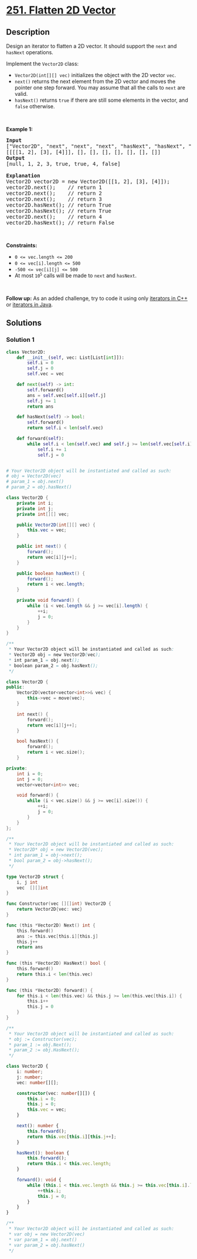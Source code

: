 # [251. Flatten 2D Vector](https://leetcode.com/problems/flatten-2d-vector)


## Description

<p>Design an iterator to flatten a 2D vector. It should support the <code>next</code> and <code>hasNext</code> operations.</p>

<p>Implement the <code>Vector2D</code> class:</p>

<ul>
	<li><code>Vector2D(int[][] vec)</code> initializes the object with the 2D vector <code>vec</code>.</li>
	<li><code>next()</code> returns the next element from the 2D vector and moves the pointer one step forward. You may assume that all the calls to <code>next</code> are valid.</li>
	<li><code>hasNext()</code> returns <code>true</code> if there are still some elements in the vector, and <code>false</code> otherwise.</li>
</ul>

<p>&nbsp;</p>
<p><strong class="example">Example 1:</strong></p>

<pre>
<strong>Input</strong>
[&quot;Vector2D&quot;, &quot;next&quot;, &quot;next&quot;, &quot;next&quot;, &quot;hasNext&quot;, &quot;hasNext&quot;, &quot;next&quot;, &quot;hasNext&quot;]
[[[[1, 2], [3], [4]]], [], [], [], [], [], [], []]
<strong>Output</strong>
[null, 1, 2, 3, true, true, 4, false]

<strong>Explanation</strong>
Vector2D vector2D = new Vector2D([[1, 2], [3], [4]]);
vector2D.next();    // return 1
vector2D.next();    // return 2
vector2D.next();    // return 3
vector2D.hasNext(); // return True
vector2D.hasNext(); // return True
vector2D.next();    // return 4
vector2D.hasNext(); // return False
</pre>

<p>&nbsp;</p>
<p><strong>Constraints:</strong></p>

<ul>
	<li><code>0 &lt;= vec.length &lt;= 200</code></li>
	<li><code>0 &lt;= vec[i].length &lt;= 500</code></li>
	<li><code>-500 &lt;= vec[i][j] &lt;= 500</code></li>
	<li>At most <code>10<sup>5</sup></code> calls will be made to <code>next</code> and <code>hasNext</code>.</li>
</ul>

<p>&nbsp;</p>
<p><strong>Follow up:</strong> As an added challenge, try to code it using only <a href="http://www.cplusplus.com/reference/iterator/iterator/" target="_blank">iterators in C++</a> or <a href="http://docs.oracle.com/javase/7/docs/api/java/util/Iterator.html" target="_blank">iterators in Java</a>.</p>

## Solutions

### Solution 1

<!-- tabs:start -->

```python
class Vector2D:
    def __init__(self, vec: List[List[int]]):
        self.i = 0
        self.j = 0
        self.vec = vec

    def next(self) -> int:
        self.forward()
        ans = self.vec[self.i][self.j]
        self.j += 1
        return ans

    def hasNext(self) -> bool:
        self.forward()
        return self.i < len(self.vec)

    def forward(self):
        while self.i < len(self.vec) and self.j >= len(self.vec[self.i]):
            self.i += 1
            self.j = 0


# Your Vector2D object will be instantiated and called as such:
# obj = Vector2D(vec)
# param_1 = obj.next()
# param_2 = obj.hasNext()
```

```java
class Vector2D {
    private int i;
    private int j;
    private int[][] vec;

    public Vector2D(int[][] vec) {
        this.vec = vec;
    }

    public int next() {
        forward();
        return vec[i][j++];
    }

    public boolean hasNext() {
        forward();
        return i < vec.length;
    }

    private void forward() {
        while (i < vec.length && j >= vec[i].length) {
            ++i;
            j = 0;
        }
    }
}

/**
 * Your Vector2D object will be instantiated and called as such:
 * Vector2D obj = new Vector2D(vec);
 * int param_1 = obj.next();
 * boolean param_2 = obj.hasNext();
 */
```

```cpp
class Vector2D {
public:
    Vector2D(vector<vector<int>>& vec) {
        this->vec = move(vec);
    }

    int next() {
        forward();
        return vec[i][j++];
    }

    bool hasNext() {
        forward();
        return i < vec.size();
    }

private:
    int i = 0;
    int j = 0;
    vector<vector<int>> vec;

    void forward() {
        while (i < vec.size() && j >= vec[i].size()) {
            ++i;
            j = 0;
        }
    }
};

/**
 * Your Vector2D object will be instantiated and called as such:
 * Vector2D* obj = new Vector2D(vec);
 * int param_1 = obj->next();
 * bool param_2 = obj->hasNext();
 */
```

```go
type Vector2D struct {
	i, j int
	vec  [][]int
}

func Constructor(vec [][]int) Vector2D {
	return Vector2D{vec: vec}
}

func (this *Vector2D) Next() int {
	this.forward()
	ans := this.vec[this.i][this.j]
	this.j++
	return ans
}

func (this *Vector2D) HasNext() bool {
	this.forward()
	return this.i < len(this.vec)
}

func (this *Vector2D) forward() {
	for this.i < len(this.vec) && this.j >= len(this.vec[this.i]) {
		this.i++
		this.j = 0
	}
}

/**
 * Your Vector2D object will be instantiated and called as such:
 * obj := Constructor(vec);
 * param_1 := obj.Next();
 * param_2 := obj.HasNext();
 */
```

```ts
class Vector2D {
    i: number;
    j: number;
    vec: number[][];

    constructor(vec: number[][]) {
        this.i = 0;
        this.j = 0;
        this.vec = vec;
    }

    next(): number {
        this.forward();
        return this.vec[this.i][this.j++];
    }

    hasNext(): boolean {
        this.forward();
        return this.i < this.vec.length;
    }

    forward(): void {
        while (this.i < this.vec.length && this.j >= this.vec[this.i].length) {
            ++this.i;
            this.j = 0;
        }
    }
}

/**
 * Your Vector2D object will be instantiated and called as such:
 * var obj = new Vector2D(vec)
 * var param_1 = obj.next()
 * var param_2 = obj.hasNext()
 */
```

<!-- tabs:end -->

<!-- end -->
